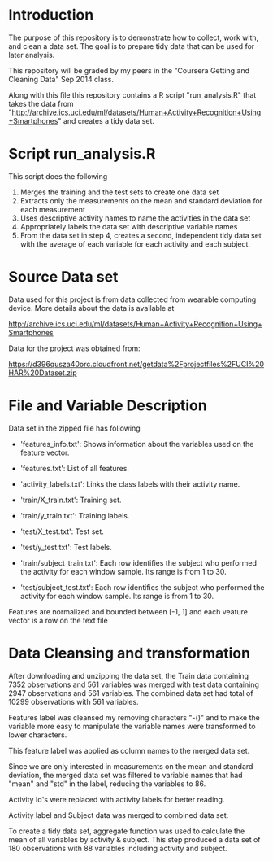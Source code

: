 # Introduction

The purpose of this repository is to demonstrate how to collect, work with, and clean a data set. The goal is to prepare tidy data that can be used for later analysis. 

This repository will be graded by my peers in the "Coursera Getting and Cleaning Data" Sep 2014 class.

Along with this file this repository contains a R script "run_analysis.R" that takes the data from "http://archive.ics.uci.edu/ml/datasets/Human+Activity+Recognition+Using+Smartphones" and creates a tidy data set.

# Script run_analysis.R

This script does the following

1. Merges the training and the test sets to create one data set
2. Extracts only the measurements on the mean and standard deviation for each measurement
3. Uses descriptive activity names to name the activities in the data set
4. Appropriately labels the data set with descriptive variable names
5. From the data set in step 4, creates a second, independent tidy data set with the average of each variable for each activity and each subject.

# Source Data set

Data used for this project is from data collected from wearable computing device.  More details about the data is available at 

http://archive.ics.uci.edu/ml/datasets/Human+Activity+Recognition+Using+Smartphones 

Data for the project was obtained from: 

https://d396qusza40orc.cloudfront.net/getdata%2Fprojectfiles%2FUCI%20HAR%20Dataset.zip 

# File and Variable Description

Data set in the zipped file has following

- 'features_info.txt': Shows information about the variables used on the feature vector.

- 'features.txt': List of all features.

- 'activity_labels.txt': Links the class labels with their activity name.

- 'train/X_train.txt': Training set.

- 'train/y_train.txt': Training labels.

- 'test/X_test.txt': Test set.

- 'test/y_test.txt': Test labels.

- 'train/subject_train.txt': Each row identifies the subject who performed the activity for each window sample. Its range is from 1 to 30. 

- 'test/subject_test.txt': Each row identifies the subject who performed the activity for each window sample. Its range is from 1 to 30. 

Features are normalized and bounded between [-1, 1] and each veature vector is a row on the text file

# Data Cleansing and transformation
After downloading and unzipping the data set, the Train data containing 7352 observations and 561 variables was merged with test data containing 2947 observations and 561 variables.  The combined data set had total of 10299 observations with 561 variables.

Features label was cleansed my removing characters "-()" and to make the variable more easy to manipulate the variable names were transformed to lower characters.

This feature label was applied as column names to the merged data set.

Since we are only interested in measurements on the mean and standard deviation, the merged data set was filtered to variable names that had "mean" and "std" in the label, reducing the variables to 86. 

Activity Id's were replaced with activity labels for better reading.

Activity label and Subject data was merged to combined data set.

To create a tidy data set, aggregate function was used to calculate the mean of all variables by activity & subject.  This step produced a data set of 180 observations with 88 variables including activity and subject. 
